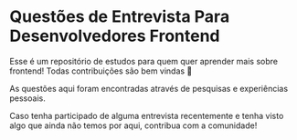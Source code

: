 # Questões de Entrevista Para Desenvolvedores Frontend

Esse é um repositório de estudos para quem quer aprender mais sobre frontend! Todas contribuições são bem vindas 🤩

As questões aqui foram encontradas através de pesquisas e experiências pessoais.

Caso tenha participado de alguma entrevista recentemente e tenha visto algo que ainda não temos por aqui, contribua com a comunidade!
